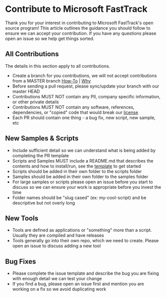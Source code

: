 # Contribute to Microsoft FastTrack

Thank you for your interest in contributing to Microsoft FastTrack's open source program! This article outlines the guidance you should follow to ensure we can accept your contribution. If you have any questions please open an issue so we help get things sorted.

## All Contributions

The details in this section apply to all contributions.

* Create a branch for you contributions, we will not accept contributions from a MASTER branch [How-To](https://help.github.com/articles/creating-and-deleting-branches-within-your-repository/) | [Why](https://guides.github.com/introduction/flow/index.html)
* Before sending a pull request, please sync/update your branch with our master HEAD
* Contributions MUST NOT contain any PII, company specific information, or other private details
* Contributions MUST NOT contain any software, references, dependencies, or "copied" code that would break our [license](LICENSE)
* Each PR should contain one thing - a bug fix, new script, new sample, etc

## New Samples & Scripts

* Include sufficient detail so we can understand what is being added by completing the PR template
* Scripts and Samples MUST include a README.md that describes the contents and how to install/run, see the [template](TEMPLATE-README.md) to get started
* Scripts should be added in their own folder to the scripts folder
* Samples should be added in their own folder to the samples folder
* For large samples or scripts please open an issue before you start to discuss so we can ensure your work is appropriate before you invest the time
* Folder names should be "slug cased" (ex: my-cool-script) and be descriptive but not overly long

## New Tools

* Tools are defined as applications or "something" more than a script. Usually they are compiled and have releases
* Tools generally go into their own repo, which we need to create. Please open an issue to discuss adding a new tool

## Bug Fixes

* Please complete the issue template and describe the bug you are fixing with enough detail we can test your change
* If you find a bug, please open an issue first and mention you are working on a fix so we avoid duplicating work



